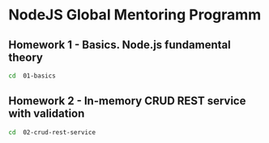 # NodeJS Global Mentoring Programm


## Homework 1 - Basics. Node.js fundamental theory

```sh
cd  01-basics

```

## Homework 2 - In-memory CRUD REST service with validation

```sh
cd  02-crud-rest-service

```
